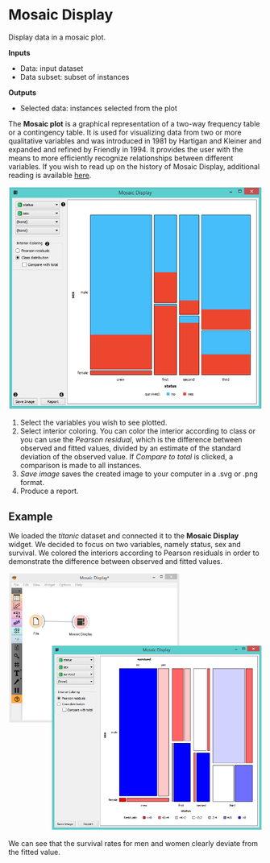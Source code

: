 Mosaic Display
==============

Display data in a mosaic plot.

**Inputs**

- Data: input dataset
- Data subset: subset of instances

**Outputs**

- Selected data: instances selected from the plot

The **Mosaic plot** is a graphical representation of a two-way frequency table or a contingency table. It is used for visualizing data from two or more qualitative variables and was introduced in 1981 by Hartigan and Kleiner and expanded and refined by Friendly in 1994. It provides the user with the means to more efficiently recognize relationships between different variables. If you wish to read up on the history of Mosaic Display, additional reading is available [here](http://www.datavis.ca/papers/moshist.pdf).

![](images/Mosaic-Display-stamped.png)

1. Select the variables you wish to see plotted.
2. Select interior coloring. You can color the interior according to class or you can use the *Pearson residual*, which is the difference between observed and fitted values, divided by an estimate of the standard deviation of the observed value. If *Compare to total* is clicked, a comparison is made to all instances.
3. *Save image* saves the created image to your computer in a .svg or .png format.
4. Produce a report.

Example
-------

We loaded the *titanic* dataset and connected it to the **Mosaic Display** widget. We decided to focus on two variables, namely status, sex and survival. We colored the interiors according to Pearson residuals in order to demonstrate the difference between observed and fitted values.

![](images/Mosaic-Display-Example.png)

We can see that the survival rates for men and women clearly deviate from the fitted value.
